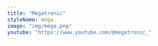 ```yaml
---
title: "Megatronic"
styleName: mega
image: "img/mega.png"
youtube: "https://www.youtube.com/@megatronic_"
---
```

